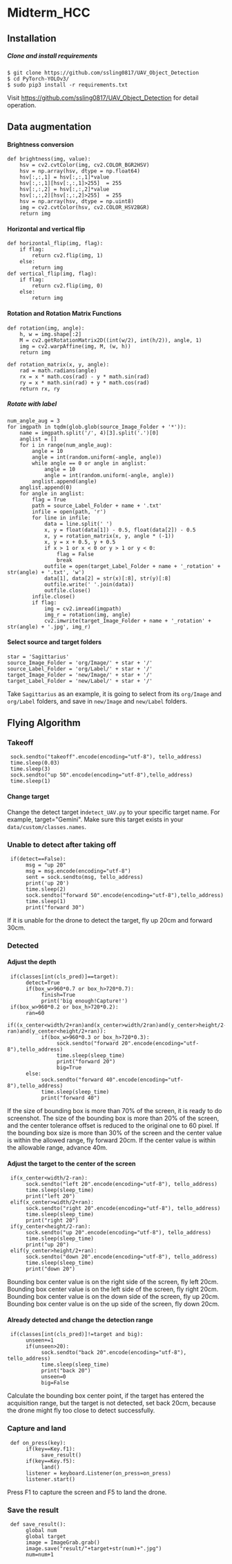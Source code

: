 # Midterm_HCC

## Installation
##### Clone and install requirements
    $ git clone https://github.com/ssling0817/UAV_Object_Detection
    $ cd PyTorch-YOLOv3/
    $ sudo pip3 install -r requirements.txt
Visit https://github.com/ssling0817/UAV_Object_Detection for detail operation.

## Data augmentation
#### Brightness conversion
    def brightness(img, value):
        hsv = cv2.cvtColor(img, cv2.COLOR_BGR2HSV)
        hsv = np.array(hsv, dtype = np.float64)
        hsv[:,:,1] = hsv[:,:,1]*value
        hsv[:,:,1][hsv[:,:,1]>255]  = 255
        hsv[:,:,2] = hsv[:,:,2]*value 
        hsv[:,:,2][hsv[:,:,2]>255]  = 255
        hsv = np.array(hsv, dtype = np.uint8)
        img = cv2.cvtColor(hsv, cv2.COLOR_HSV2BGR)
        return img
#### Horizontal and vertical flip
    def horizontal_flip(img, flag):
        if flag:
            return cv2.flip(img, 1)
        else:
            return img
    def vertical_flip(img, flag):
        if flag:
            return cv2.flip(img, 0)
        else:
            return img
            
#### Rotation and Rotation Matrix Functions
    def rotation(img, angle):
        h, w = img.shape[:2]
        M = cv2.getRotationMatrix2D((int(w/2), int(h/2)), angle, 1)
        img = cv2.warpAffine(img, M, (w, h))
        return img

    def rotation_matrix(x, y, angle):
        rad = math.radians(angle)
        rx = x * math.cos(rad) - y * math.sin(rad)
        ry = x * math.sin(rad) + y * math.cos(rad)
        return rx, ry
##### Rotate with label
    num_angle_aug = 3
    for imgpath in tqdm(glob.glob(source_Image_Folder + '*')):
        name = imgpath.split('/', 4)[3].split('.')[0]
        anglist = []
        for i in range(num_angle_aug):
            angle = 10
            angle = int(random.uniform(-angle, angle))
            while angle == 0 or angle in anglist:
                angle = 10
                angle = int(random.uniform(-angle, angle))
            anglist.append(angle)
        anglist.append(0)
        for angle in anglist:
            flag = True
            path = source_Label_Folder + name + '.txt'
            infile = open(path, 'r')
            for line in infile:
                data = line.split(' ')
                x, y = float(data[1]) - 0.5, float(data[2]) - 0.5
                x, y = rotation_matrix(x, y, angle * (-1))
                x, y = x + 0.5, y + 0.5
                if x > 1 or x < 0 or y > 1 or y < 0:
                    flag = False
                    break
                outfile = open(target_Label_Folder + name + '_rotation' + str(angle) + '.txt', 'w')
                data[1], data[2] = str(x)[:8], str(y)[:8]
                outfile.write(' '.join(data))
                outfile.close()
            infile.close()
            if flag:
                img = cv2.imread(imgpath)
                img_r = rotation(img, angle)
                cv2.imwrite(target_Image_Folder + name + '_rotation' + str(angle) + '.jpg', img_r)


#### Select source and target folders
    star = 'Sagittarius'
    source_Image_Folder = 'org/Image/' + star + '/'
    source_Label_Folder = 'org/Label/' + star + '/'
    target_Image_Folder = 'new/Image/' + star + '/'
    target_Label_Folder = 'new/Label/' + star + '/'
Take `Sagittarius` as an example, it is going to select from its `org/Image` and `org/Label` folders, and save in `new/Image` and `new/Label` folders.

####









## Flying Algorithm
### Takeoff
     sock.sendto("takeoff".encode(encoding="utf-8"), tello_address)
     time.sleep(0.03)
     time.sleep(3)
     sock.sendto("up 50".encode(encoding="utf-8"),tello_address)
     time.sleep(1)
#### Change target
Change the detect target in`detect_UAV.py` to your specific target name. For example, target="Gemini".
Make sure this target exists in your `data/custom/classes.names`.

### Unable to detect after taking off
     if(detect==False):
          msg = "up 20"
          msg = msg.encode(encoding="utf-8")
          sent = sock.sendto(msg, tello_address)
          print('up 20')
          time.sleep(2)
          sock.sendto("forward 50".encode(encoding="utf-8"),tello_address)
          time.sleep(1)
          print("forward 30")
If it is unable for the drone to detect the target, fly up 20cm and forward 30cm.

### Detected
#### Adjust the depth
     if(classes[int(cls_pred)]==target):
          detect=True
          if(box_w>960*0.7 or box_h>720*0.7):
               finish=True
               print('big enough!Capture!')
     if(box_w>960*0.2 or box_h>720*0.2):
          ran=60
          if((x_center<width/2+ran)and(x_center>width/2ran)and(y_center>height/2-ran)and(y_center<height/2+ran)):
               if(box_w>960*0.3 or box_h>720*0.3):
                    sock.sendto("forward 20".encode(encoding="utf-8"),tello_address)
                    time.sleep(sleep_time)
                    print("forward 20")
                    big=True
          else:
               sock.sendto("forward 40".encode(encoding="utf-8"),tello_address)
               time.sleep(sleep_time)
               print("forward 40")
If the size of bounding box is more than 70% of the screen, it is ready to do screenshot.
The size of the bounding box is more than 20% of the screen, and the center tolerance offset is reduced to the original one to 60 pixel.
If the bounding box size is more than 30% of the screen and the center value is within the allowed range, fly forward 20cm.
If the center value is within the allowable range, advance 40m.

#### Adjust the target to the center of the screen
     if(x_center<width/2-ran):
          sock.sendto("left 20".encode(encoding="utf-8"), tello_address)
          time.sleep(sleep_time)
          print("left 20")
     elif(x_center>width/2+ran):
          sock.sendto("right 20".encode(encoding="utf-8"), tello_address)
          time.sleep(sleep_time)
          print("right 20")
     if(y_center<height/2-ran):
          sock.sendto("up 20".encode(encoding="utf-8"), tello_address)
          time.sleep(sleep_time)
          print("up 20")
     elif(y_center>height/2+ran):
          sock.sendto("down 20".encode(encoding="utf-8"), tello_address)
          time.sleep(sleep_time)
          print("down 20")
Bounding box center value is on the right side of the screen, fly left 20cm.
Bounding box center value is on the left side of the screen, fly right 20cm.
Bounding box center value is on the down side of the screen, fly up 20cm.
Bounding box center value is on the up side of the screen, fly down 20cm.

#### Already detected and change the detection range
     if(classes[int(cls_pred)]!=target and big):
          unseen+=1
          if(unseen>20):
               sock.sendto("back 20".encode(encoding="utf-8"), tello_address)
               time.sleep(sleep_time)
               print("back 20")
               unseen=0
               big=False
Calculate the bounding box center point, if the target has entered the acquisition range, 
but the target is not detected, set back 20cm, 
because the drone might fly too close to detect successfully.

### Capture and land
     def on_press(key):
          if(key==Key.f1):
               save_result()
          if(key==Key.f5):
               land()
          listener = keyboard.Listener(on_press=on_press)
          listener.start()
Press F1 to capture the screen and F5 to land the drone.

### Save the result
     def save_result():
          global num
          global target
          image = ImageGrab.grab()
          image.save("result/"+target+str(num)+".jpg")
          num=num+1
